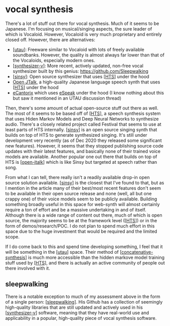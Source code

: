 # vocal synthesis

There's a lot of stuff out there for vocal synthesis.  Much of it seems to be Japanese.  I'm focusing on musical/singing aspects, the sure leader of which is Vocaloid.  However, Vocaloid is very much proprietary and entirely closed off.  However, there are alternatives:

- [[utau]]: Freeware similar to Vocaloid with lots of freely available soundbanks.  However, the quality is almost always far lower than that of the Vocaloids, especially modern ones.
- [[synthesizer-v]]: More recent, actively updated, non-free vocal synthesizer built by this genius: <https://github.com/Sleepwalking>
- [[sinsy]]: Open source synthesizer that uses [[HTS]] under the hood
- [Open JTalk](http://open-jtalk.sourceforge.net/), a high-quality Japanese language speech synth that uses [[HTS]] under the hood
- [eCantorix](https://github.com/divVerent/ecantorix) which uses [eSpeak](http://espeak.sourceforge.net/) under the hood (I know nothing about this but saw it mentioned in an UTAU discussion thread)

Then, there's some amount of actual open-source stuff out there as well.  The most of it seems to be based off of [[HTS]], a speech synthesis system that uses Hiden Markov Models and Deep Neural Networks to synthesize audio. There's a closely related project called Festival that seems to use at least parts of HTS internally.  [[sinsy]] is an open source singing synth that builds on top of HTS to generate synthesized singing.  It's still under development very recently (as of Dec 2020 they released some significant new features).  However, it seems that they stopped publishing source code updates with their latest features, and basically none of their trained voice models are available.  Another popular one out there that builds on top of HTS is [[open-jtalk]] which is like Sinsy but targeted at speech rather than song.

From what I can tell, there really isn't a readily available drop-in open source solution available.  [[sinsy]] is the closest that I've found to that, but as I mention in the article many of their best/most recent features don't seem to be available in their open source release and none (well, all but one crappy one) of their voice models seem to be publicly available.  Building something broadly useful in this space for web-synth will almost certainly require a ton of effort and be a massive undertaking in and of itself.  Although there is a wide range of content out there, much of which is open source, the majority seems to be at the framework level ([[HTS]]) or in the form of demos/research/POC.  I do not plan to spend much effort in this space due to the huge investment that would be required and the limited scope.

If I do come back to this and spend time developing something, I feel that it will be something in the [[utau]] space.  Their method of [[concatenative-synthesis]] is much more accessible than the hidden markove model training stuff used by [[HTS]], and there is actually an active community of people out there involved with it.

## sleepwalking

There is a notable exception to much of my assessment above in the form of a single person: [[sleepwalking]].  His Github has a collection of seemingly high-quality libraries that are still updated and actively used in his [[synthesizer-v]] software, meaning that they have real-world use and applicability in a popular, high-quality piece of vocal synthesis software.

[//begin]: # "Autogenerated link references for markdown compatibility"
[utau]: utau "UTAU"
[synthesizer-v]: synthesizer-v "Synthesizer V"
[sinsy]: sinsy "sinsy"
[HTS]: hts "HTS"
[open-jtalk]: open-jtalk "Open JTalk"
[concatenative-synthesis]: concatenative-synthesis "concatenative-synthesis"
[sleepwalking]: sleepwalking "sleepwalking"
[//end]: # "Autogenerated link references"
